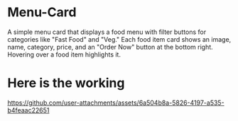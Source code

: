# Menu-Card
A simple menu card that displays a food menu with filter buttons for categories like "Fast Food" and "Veg." Each food item card shows an image, name, category, price, and an "Order Now" button at the bottom right. Hovering over a food item highlights it.<br>
# Here is the working


https://github.com/user-attachments/assets/6a504b8a-5826-4197-a535-b4feaac22651


